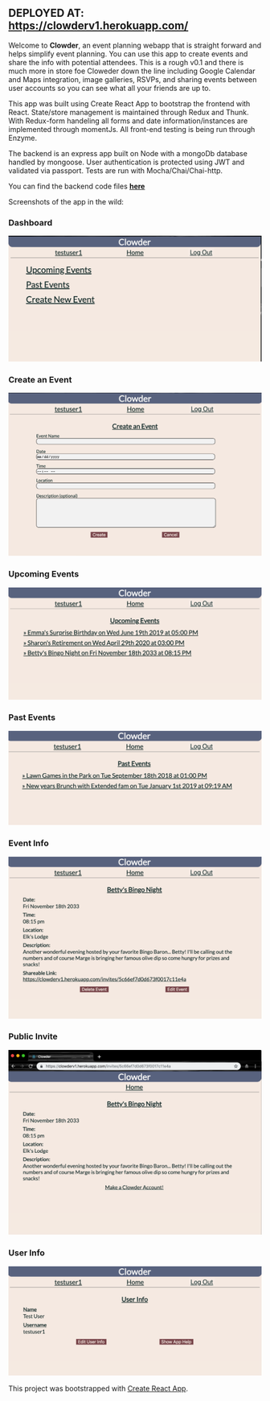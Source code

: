 ## DEPLOYED AT: https://clowderv1.herokuapp.com/

Welcome to **Clowder**, an event planning webapp that is straight forward and helps simplify event planning. You can use this app to create events and share the info with potential attendees. This is a rough v0.1 and there is much more in store foe Cloweder down the line including Google Calendar and Maps integration, image galleries, RSVPs, and sharing events between user accounts so you can see what all your friends are up to.

This app was built using Create React App to bootstrap the frontend with React. State/store management is maintained through Redux and Thunk. With Redux-form handeling all forms and date information/instances are implemented through momentJs. All front-end testing is being run through Enzyme.

The backend is an express app built on Node with a mongoDb database handled by mongoose. User authentication is protected using JWT and validated via passport. Tests are run with Mocha/Chai/Chai-http. 

You can find the backend code files [**here**](https://github.com/thinkful-ei27/clowder-app-v1-server)

Screenshots of the app in the wild:

### Dashboard
![Dashboard](/images/Dashboard.png)

### Create an Event
![CreateEvent Page](/images/CreateEvent.png)

### Upcoming Events
![List of Upcoming Events](/images/Upcoming.png)

### Past Events
![List of Past Events](/images/Past.png)

### Event Info
![Event Info Page](/images/Event.png)

### Public Invite
![Public Invite Page](/images/Invite.png)

### User Info
![User Info Page](/images/UserInfo.png)

This project was bootstrapped with [Create React App](https://github.com/facebookincubator/create-react-app).

